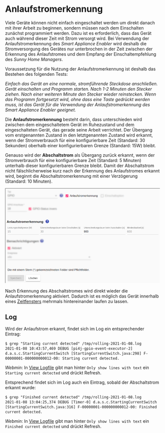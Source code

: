 # Anlaufstromerkennung

Viele Geräte können nicht einfach eingeschaltet werden um direkt danach mit ihrer Arbeit zu beginnen, sondern müssen nach dem Einschalten zunächst programmiert werden. Dazu ist es erforderlich, dass das Gerät auch während dieser Zeit mit Strom versorgt wird. Bei Verwendung der Anlaufstromerkennung des *Smart Appliance Enabler* wird deshalb die Stromversorgung des Gerätes nur unterbrochen in der Zeit zwischen der Erkennung des Anlaufstromes und dem Empfang der Einschaltempfehlung des *Sunny Home Managers*.

Voraussetzung für die Nutzung der Anlaufstromerkennung ist deshalb das Bestehen des folgenden Tests:

_Einfach das Gerät an eine normale, stromführende Steckdose anschließen. Gerät einschalten und Programm starten. Nach 1-2 Minuten den Stecker ziehen. Nach einer weiteren Minute den Stecker wieder reinstecken. Wenn das Programm fortgesetzt wird, ohne dass eine Taste gedrückt werden muss, ist das Gerät für die Verwendung der Anlaufstromerkennung des *Smart Appliance Enabler* geeignet._

Die **Anlaufstromerkennung** besteht darin, dass unterschieden wird zwischen dem eingeschaltetem Gerät im Ruhezustand und dem eingeschalteten Gerät, das gerade seine Arbeit verrichtet. Der Übergang vom erstgenannten Zustand in den letztgenannten Zustand wird erkannt, wenn der Stromverbrauch für eine konfigurierbare Zeit (Standard: 30 Sekunden) oberhalb einer konfigurierbaren Grenze (Standard: 15W) bleibt.

Genauso wird der **Abschaltstrom** als Übergang zurück erkannt, wenn der Stromverbrauch für eine konfigurierbare Zeit (Standard: 5 Minuten) unterhalb dieser konfigurierbaren Grenze bleibt. Damit der Abschaltstrom nicht fälschlicherweise kurz nach der Erkennung des Anlaufstromes erkannt wird, beginnt die Abschaltstromerkennung mit einer Verzögerung (Standard: 10 Minuten).

![Anlaufstromerkennung](../pics/fe/StartingCurrentDetection_DE.png)

Nach Erkennung des Abschaltstromes wird direkt wieder die Anlaufstromerkennung aktiviert. Dadurch ist es möglich das Gerät innerhalb eines [Zeitfensters](Schedules_DE.md) mehrmals hintereinander laufen zu lassen.

## Log
Wird der Anlaufstrom erkannt, findet sich im Log ein entsprechender Eintrag:

```console
$ grep "Starting current detected" /tmp/rolling-2021-01-08.log
2021-01-08 10:43:57,469 DEBUG [pi4j-gpio-event-executor-2] d.a.s.c.StartingCurrentSwitch [StartingCurrentSwitch.java:298] F-00000001-000000000012-00: Starting current detected.
```

*Webmin*: In [View Logfile](Logging_DE.md#user-content-webmin-logs) gibt man hinter `Only show lines with text` ein `Starting current detected` und drückt Refresh.

Entsprechend findet sich im Log auch ein Eintrag, sobald der Abschaltstrom erkannt wurde:

```console
$ grep "Finished current detected" /tmp/rolling-2021-01-08.log
2021-01-08 13:04:25,374 DEBUG [Timer-0] d.a.s.c.StartingCurrentSwitch [StartingCurrentSwitch.java:316] F-00000001-000000000012-00: Finished current detected.
```

*Webmin*: In [View Logfile](Logging_DE.md#user-content-webmin-logs) gibt man hinter `Only show lines with text` ein `Finished current detected` und drückt Refresh.
